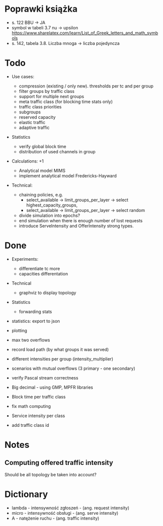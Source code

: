 
# Poprawki książka

- s. 122 BBU -> JA
- symbol w tabeli 3.7 nu -> upsilon https://www.sharelatex.com/learn/List_of_Greek_letters_and_math_symbols
- s. 142, tabela 3.8. Liczba mnoga -> liczba pojedyncza

# Todo

- Use cases:
  - compression (existing / only new). thresholds per tc and per group
  - filter groups by traffic class
  - support for multiple next groups
  - meta traffic class (for blocking time stats only)
  - traffic class priorities
  - subgroups
  - reserved capacity
  - elastic traffic
  - adaptive traffic

- Statistics
  - verify global block time
  - distribution of used channels in group

- Calculations: +1
  - Analytical model MIMS
  - implement analytical model Fredericks-Hayward

- Technical:
  - chaining policies, e.g.
    - select_available ->  limit_groups_per_layer -> select highest_capacity_groups,
    - select_available ->  limit_groups_per_layer -> select random
  - divide simulation into epochs?
  - end simulation when there is enough number of lost requests
  - introduce ServeIntensity and OfferIntensity strong types.

# Done

- Experiments:
  - differentiate tc more
  - capacities differentation

- Technical
  - graphviz to display topology

- Statistics
  - forwarding stats

- statistics: export to json
- plotting
- max two overflows
- record load path (by what groups it was served)
- different intensities per group (intensity_multiplier)
- scenarios with mutual overflows (3 primary - one secondary)
- verify Pascal stream correctness
- Big decimal - using GMP, MPFR libraries
- Block time per traffic class
- fix math computing
- Service intensity per class
- add traffic class id


# Notes

## Computing offered traffic intensity

Should be all topology be taken into account?


# Dictionary

- lambda - intensywność zgłoszeń - (ang. request intensity)
- micro  - intensywność obsługi - (ang. serve intensity)
- A - natężenie ruchu - (ang. traffic intensity)


